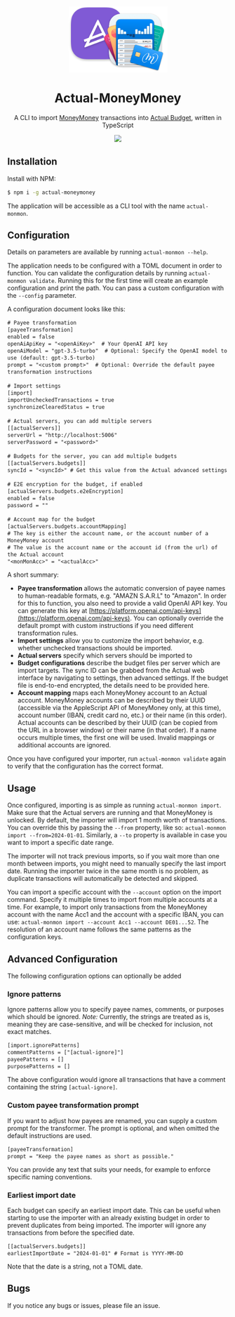 <p align="center">
    <img src="./assets/actual-moneymoney.png" height="150">
</p>
<h1 align="center">Actual-MoneyMoney</h1>
<p align="center">
A CLI to import <a href="https://moneymoney-app.com" target="_blanK">MoneyMoney</a> transactions into <a href="https://actualbudget.org">Actual Budget</a>, written in TypeScript
<p>
<p align="center">
<img src="https://badgers.space/github/checks/NikxDa/actual-moneymoney/main">
</p>

## Installation

Install with NPM:

```bash
$ npm i -g actual-moneymoney
```

The application will be accessible as a CLI tool with the name `actual-monmon`.

## Configuration

Details on parameters are available by running `actual-monmon --help`.

The application needs to be configured with a TOML document in order to function. You can validate the configuration details by running `actual-monmon validate`. Running this for the first time will create an example configuration and print the path. You can pass a custom configuration with the `--config` parameter.

A configuration document looks like this:

```
# Payee transformation
[payeeTransformation]
enabled = false
openAiApiKey = "<openAiKey>"  # Your OpenAI API key
openAiModel = "gpt-3.5-turbo"  # Optional: Specify the OpenAI model to use (default: gpt-3.5-turbo)
prompt = "<custom prompt>"  # Optional: Override the default payee transformation instructions

# Import settings
[import]
importUncheckedTransactions = true
synchronizeClearedStatus = true

# Actual servers, you can add multiple servers
[[actualServers]]
serverUrl = "http://localhost:5006"
serverPassword = "<password>"

# Budgets for the server, you can add multiple budgets
[[actualServers.budgets]]
syncId = "<syncId>" # Get this value from the Actual advanced settings

# E2E encryption for the budget, if enabled
[actualServers.budgets.e2eEncryption]
enabled = false
password = ""

# Account map for the budget
[actualServers.budgets.accountMapping]
# The key is either the account name, or the account number of a MoneyMoney account
# The value is the account name or the account id (from the url) of the Actual account
"<monMonAcc>" = "<actualAcc>"
```

A short summary:

-   **Payee transformation** allows the automatic conversion of payee names to human-readable formats, e.g. "AMAZN S.A.R.L" to "Amazon". In order for this to function, you also need to provide a valid OpenAI API key. You can generate this key at [https://platform.openai.com/api-keys](https://platform.openai.com/api-keys). You can optionally override the default prompt with custom instructions if you need different transformation rules.
-   **Import settings** allow you to customize the import behavior, e.g. whether unchecked transactions should be imported.
-   **Actual servers** specify which servers should be imported to
-   **Budget configurations** describe the budget files per server which are import targets. The sync ID can be grabbed from the Actual web interface by navigating to settings, then advanced settings. If the budget file is end-to-end encrypted, the details need to be provided here.
-   **Account mapping** maps each MoneyMoney account to an Actual account. MoneyMoney accounts can be described by their UUID (accessible via the AppleScript API of MoneyMoney only, at this time), account number (IBAN, credit card no, etc.) or their name (in this order). Actual accounts can be described by their UUID (can be copied from the URL in a browser window) or their name (in that order). If a name occurs multiple times, the first one will be used. Invalid mappings or additional accounts are ignored.

Once you have configured your importer, run `actual-monmon validate` again to verify that the configuration has the correct format.

## Usage

Once configured, importing is as simple as running `actual-monmon import`. Make sure that the Actual servers are running and that MoneyMoney is unlocked. By default, the importer will import 1 month worth of transactions. You can override this by passing the `--from` property, like so: `actual-monmon import --from=2024-01-01`. Similarly, a `--to` property is available in case you want to import a specific date range.

The importer will not track previous imports, so if you wait more than one month between imports, you might need to manually specify the last import date. Running the importer twice in the same month is no problem, as duplicate transactions will automatically be detected and skipped.

You can import a specific account with the `--account` option on the import command. Specify it multiple times to import from multiple accounts at a time. For example, to import only transactions from the MoneyMoney account with the name Acc1 and the account with a specific IBAN, you can use: `actual-monmon import --account Acc1 --account DE01...52`. The resolution of an account name follows the same patterns as the configuration keys.

## Advanced Configuration

The following configuration options can optionally be added

### Ignore patterns

Ignore patterns allow you to specify payee names, comments, or purposes which should be ignored. _Note:_ Currently, the strings are treated as is, meaning they are case-sensitive, and will be checked for inclusion, not exact matches.

```
[import.ignorePatterns]
commentPatterns = ["[actual-ignore]"]
payeePatterns = []
purposePatterns = []
```

The above configuration would ignore all transactions that have a comment containing the string `[actual-ignore]`.

### Custom payee transformation prompt

If you want to adjust how payees are renamed, you can supply a custom prompt for the transformer. The prompt is optional, and when omitted the default instructions are used.

```
[payeeTransformation]
prompt = "Keep the payee names as short as possible."
```

You can provide any text that suits your needs, for example to enforce specific naming conventions.

### Earliest import date

Each budget can specify an earliest import date. This can be useful when starting to use the importer with an already existing budget in order to prevent duplicates from being imported. The importer will ignore any transactions from before the specified date.

```
[[actualServers.budgets]]
earliestImportDate = "2024-01-01" # Format is YYYY-MM-DD
```

Note that the date is a string, not a TOML date.

## Bugs

If you notice any bugs or issues, please file an issue.
